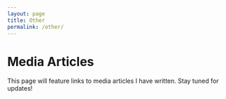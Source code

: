 ```yaml
---
layout: page
title: Other
permalink: /other/
---
```


# Media Articles

This page will feature links to media articles I have written. Stay tuned for updates!

